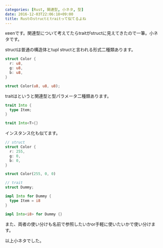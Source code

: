 ```yaml
---
categories: [Rust, 関連型, 小ネタ, 型]
date: 2016-12-03T22:06:18+09:00
title: Rustのstructとtraitって似てるよね
---
```


κeenです。関連型について考えてたらtraitがstructに見えてきたので一筆。小ネタです。


<!--more-->

structは普通の構造体とtupl structと言われる形式二種類あります。

``` rust
struct Color {
  r: u8,
  g: u8,
  b: u8,
}
```

``` rust
struct Color(u8, u8, u8);
```

traitはというと関連型と型パラメータ二種類あります。


``` rust
trait Into {
  type Item;
}
```


``` rust
trait Into<T>{}
```

インスタンス化も似てます。

``` rust
// struct
struct Color {
  r: 255,
  g: 0,
  b: 0,
}

struct Color(255, 0, 0)
```

``` rust
// trait
struct Dummy;

impl Into for Dummy {
  type Item = i8
}

impl Into<i8> for Dummy {}
```

また、両者の使い分けも名前で参照したいかor手軽に使いたいかで使い分けます。

以上小ネタでした。
